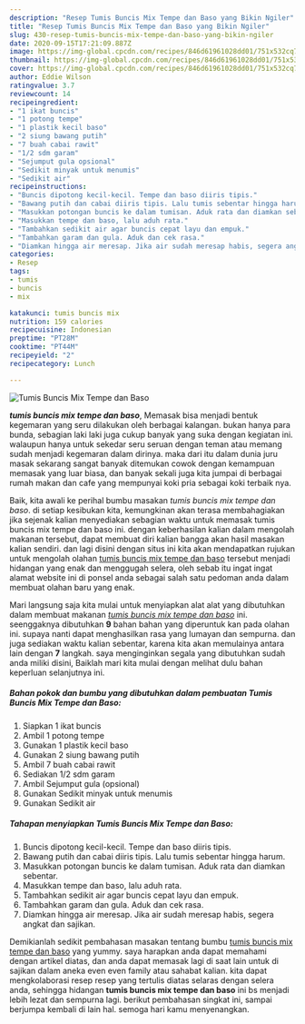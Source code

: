 ```yaml
---
description: "Resep Tumis Buncis Mix Tempe dan Baso yang Bikin Ngiler"
title: "Resep Tumis Buncis Mix Tempe dan Baso yang Bikin Ngiler"
slug: 430-resep-tumis-buncis-mix-tempe-dan-baso-yang-bikin-ngiler
date: 2020-09-15T17:21:09.887Z
image: https://img-global.cpcdn.com/recipes/846d61961028dd01/751x532cq70/tumis-buncis-mix-tempe-dan-baso-foto-resep-utama.jpg
thumbnail: https://img-global.cpcdn.com/recipes/846d61961028dd01/751x532cq70/tumis-buncis-mix-tempe-dan-baso-foto-resep-utama.jpg
cover: https://img-global.cpcdn.com/recipes/846d61961028dd01/751x532cq70/tumis-buncis-mix-tempe-dan-baso-foto-resep-utama.jpg
author: Eddie Wilson
ratingvalue: 3.7
reviewcount: 14
recipeingredient:
- "1 ikat buncis"
- "1 potong tempe"
- "1 plastik kecil baso"
- "2 siung bawang putih"
- "7 buah cabai rawit"
- "1/2 sdm garam"
- "Sejumput gula opsional"
- "Sedikit minyak untuk menumis"
- "Sedikit air"
recipeinstructions:
- "Buncis dipotong kecil-kecil. Tempe dan baso diiris tipis."
- "Bawang putih dan cabai diiris tipis. Lalu tumis sebentar hingga harum."
- "Masukkan potongan buncis ke dalam tumisan. Aduk rata dan diamkan sebentar."
- "Masukkan tempe dan baso, lalu aduh rata."
- "Tambahkan sedikit air agar buncis cepat layu dan empuk."
- "Tambahkan garam dan gula. Aduk dan cek rasa."
- "Diamkan hingga air meresap. Jika air sudah meresap habis, segera angkat dan sajikan."
categories:
- Resep
tags:
- tumis
- buncis
- mix

katakunci: tumis buncis mix 
nutrition: 159 calories
recipecuisine: Indonesian
preptime: "PT28M"
cooktime: "PT44M"
recipeyield: "2"
recipecategory: Lunch

---
```



![Tumis Buncis Mix Tempe dan Baso](https://img-global.cpcdn.com/recipes/846d61961028dd01/751x532cq70/tumis-buncis-mix-tempe-dan-baso-foto-resep-utama.jpg)

<b><i>tumis buncis mix tempe dan baso</i></b>, Memasak bisa menjadi bentuk kegemaran yang seru dilakukan oleh berbagai kalangan. bukan hanya para bunda, sebagian laki laki juga cukup banyak yang suka dengan kegiatan ini. walaupun hanya untuk sekedar seru seruan dengan teman atau memang sudah menjadi kegemaran dalam dirinya. maka dari itu dalam dunia juru masak sekarang sangat banyak ditemukan cowok dengan kemampuan memasak yang luar biasa, dan banyak sekali juga kita jumpai di berbagai rumah makan dan cafe yang mempunyai koki pria sebagai koki terbaik nya.



Baik, kita awali ke perihal bumbu masakan <i>tumis buncis mix tempe dan baso</i>. di setiap kesibukan kita, kemungkinan akan terasa membahagiakan jika sejenak kalian menyediakan sebagian waktu untuk memasak tumis buncis mix tempe dan baso ini. dengan keberhasilan kalian dalam mengolah makanan tersebut, dapat membuat diri kalian bangga akan hasil masakan kalian sendiri. dan lagi disini dengan situs ini kita akan mendapatkan rujukan untuk mengolah olahan <u>tumis buncis mix tempe dan baso</u> tersebut menjadi hidangan yang enak dan menggugah selera, oleh sebab itu ingat ingat alamat website ini di ponsel anda sebagai salah satu pedoman anda dalam membuat olahan baru yang enak.


Mari langsung saja kita mulai untuk menyiapkan alat alat yang dibutuhkan dalam membuat makanan <u><i>tumis buncis mix tempe dan baso</i></u> ini. seenggaknya dibutuhkan <b>9</b> bahan bahan yang diperuntuk kan pada olahan ini. supaya nanti dapat menghasilkan rasa yang lumayan dan sempurna. dan juga sediakan waktu kalian sebentar, karena kita akan memulainya antara lain dengan <b>7</b> langkah. saya menginginkan segala yang dibutuhkan sudah anda miliki disini, Baiklah mari kita mulai dengan melihat dulu bahan keperluan selanjutnya ini.

<!--inarticleads1-->

##### Bahan pokok dan bumbu yang dibutuhkan dalam pembuatan Tumis Buncis Mix Tempe dan Baso:

1. Siapkan 1 ikat buncis
1. Ambil 1 potong tempe
1. Gunakan 1 plastik kecil baso
1. Gunakan 2 siung bawang putih
1. Ambil 7 buah cabai rawit
1. Sediakan 1/2 sdm garam
1. Ambil Sejumput gula (opsional)
1. Gunakan Sedikit minyak untuk menumis
1. Gunakan Sedikit air




<!--inarticleads2-->

##### Tahapan menyiapkan Tumis Buncis Mix Tempe dan Baso:

1. Buncis dipotong kecil-kecil. Tempe dan baso diiris tipis.
1. Bawang putih dan cabai diiris tipis. Lalu tumis sebentar hingga harum.
1. Masukkan potongan buncis ke dalam tumisan. Aduk rata dan diamkan sebentar.
1. Masukkan tempe dan baso, lalu aduh rata.
1. Tambahkan sedikit air agar buncis cepat layu dan empuk.
1. Tambahkan garam dan gula. Aduk dan cek rasa.
1. Diamkan hingga air meresap. Jika air sudah meresap habis, segera angkat dan sajikan.




Demikianlah sedikit pembahasan masakan tentang bumbu <u>tumis buncis mix tempe dan baso</u> yang yummy. saya harapkan anda dapat memahami dengan artikel diatas, dan anda dapat memasak lagi di saat lain untuk di sajikan dalam aneka even even family atau sahabat kalian. kita dapat mengkolaborasi resep resep yang tertulis diatas selaras dengan selera anda, sehingga hidangan <b>tumis buncis mix tempe dan baso</b> ini bs menjadi lebih lezat dan sempurna lagi. berikut pembahasan singkat ini, sampai berjumpa kembali di lain hal. semoga hari kamu menyenangkan.
